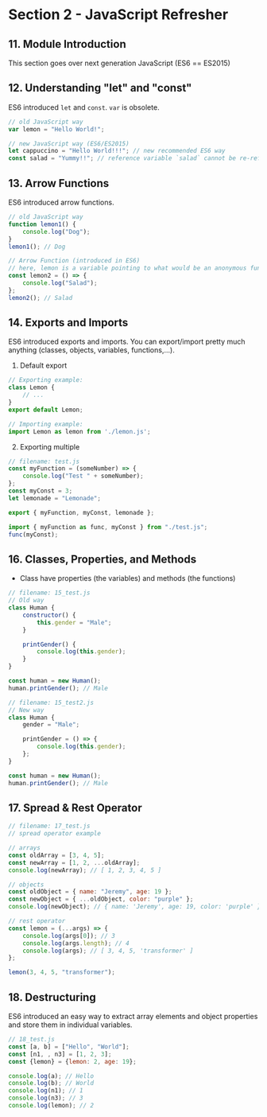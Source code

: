 # Section 2 - JavaScript Refresher

## 11. Module Introduction

This section goes over next generation JavaScript (ES6 == ES2015)

## 12. Understanding "let" and "const"

ES6 introduced `let` and `const`. `var` is obsolete.

```js
// old JavaScript way
var lemon = "Hello World!";
```

```js
// new JavaScript way (ES6/ES2015)
let cappuccino = "Hello World!!!"; // new recommended ES6 way
const salad = "Yummy!!"; // reference variable `salad` cannot be re-referenced.
```

## 13. Arrow Functions

ES6 introduced arrow functions.

```js
// old JavaScript way
function lemon1() {
	console.log("Dog");
}
lemon1(); // Dog
```

```js
// Arrow Function (introduced in ES6)
// here, lemon is a variable pointing to what would be an anonymous function in dart.
const lemon2 = () => {
	console.log("Salad");
};
lemon2(); // Salad
```

## 14. Exports and Imports

ES6 introduced exports and imports. You can export/import pretty much anything (classes, objects, variables, functions,...).

1. Default export

```js
// Exporting example:
class Lemon {
	// ...
}
export default Lemon;
```

```js
// Importing example:
import Lemon as lemon from './lemon.js';
```

2. Exporting multiple

```js
// filename: test.js
const myFunction = (someNumber) => {
	console.log("Test " + someNumber);
};
const myConst = 3;
let lemonade = "Lemonade";

export { myFunction, myConst, lemonade };
```

```js
import { myFunction as func, myConst } from "./test.js";
func(myConst);
```

## 16. Classes, Properties, and Methods

-   Class have properties (the variables) and methods (the functions)

```js
// filename: 15_test.js
// Old way
class Human {
	constructor() {
		this.gender = "Male";
	}

	printGender() {
		console.log(this.gender);
	}
}

const human = new Human();
human.printGender(); // Male
```

```js
// filename: 15_test2.js
// New way
class Human {
	gender = "Male";

	printGender = () => {
		console.log(this.gender);
	};
}

const human = new Human();
human.printGender(); // Male
```

## 17. Spread & Rest Operator

```js
// filename: 17_test.js
// spread operator example

// arrays
const oldArray = [3, 4, 5];
const newArray = [1, 2, ...oldArray];
console.log(newArray); // [ 1, 2, 3, 4, 5 ]

// objects
const oldObject = { name: "Jeremy", age: 19 };
const newObject = { ...oldObject, color: "purple" };
console.log(newObject); // { name: 'Jeremy', age: 19, color: 'purple' }
```

```js
// rest operator
const lemon = (...args) => {
	console.log(args[0]); // 3
	console.log(args.length); // 4
	console.log(args); // [ 3, 4, 5, 'transformer' ]
};

lemon(3, 4, 5, "transformer");
```

## 18. Destructuring

ES6 introduced an easy way to extract array elements and object properties and store them in individual variables.

```js
// 18_test.js
const [a, b] = ["Hello", "World"];
const [n1, , n3] = [1, 2, 3];
const {lemon} = {lemon: 2, age: 19};

console.log(a); // Hello 
console.log(b); // World
console.log(n1); // 1
console.log(n3); // 3
console.log(lemon); // 2
```

